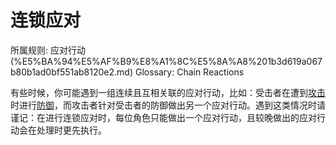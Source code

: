 # 连锁应对

所属规则: 应对行动 (%E5%BA%94%E5%AF%B9%E8%A1%8C%E5%8A%A8%201b3d619a067b80b1ad0bf551ab8120e2.md)
Glossary: Chain Reactions

有些时候，你可能遇到一组连续且互相关联的应对行动，比如：受击者在遭到[攻击](%E6%94%BB%E5%87%BB%201b5d619a067b80ab8482e091a267f3f3.md)时进行[防御](%E9%98%B2%E5%BE%A1%201b4d619a067b80c1b469edf3fc8d5ea0.md)，而攻击者针对受击者的防御做出另一个应对行动。遇到这类情况时请谨记：在进行连锁应对时，每位角色只能做出一个应对行动，且较晚做出的应对行动会在处理时更先执行。